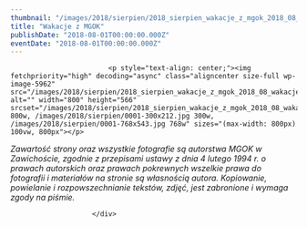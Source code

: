 ```yaml
---
thumbnail: "/images/2018/sierpien/2018_sierpien_wakacje_z_mgok_2018_08_wakacje_z_mgok_0001.jpg"
title: "Wakacje z MGOK"
publishDate: "2018-08-01T00:00:00.000Z"
eventDate: "2018-08-01T00:00:00.000Z"
---
```


<div class="entry-content">
							
							<p style="text-align: center;"><img fetchpriority="high" decoding="async" class="aligncenter size-full wp-image-5962" src="/images/2018/sierpien/2018_sierpien_wakacje_z_mgok_2018_08_wakacje_z_mgok_0001.jpg" alt="" width="800" height="566" srcset="/images/2018/sierpien/2018_sierpien_wakacje_z_mgok_2018_08_wakacje_z_mgok_0001.jpg 800w, /images/2018/sierpien/0001-300x212.jpg 300w, /images/2018/sierpien/0001-768x543.jpg 768w" sizes="(max-width: 800px) 100vw, 800px"></p>
<p><em>Zawartość strony oraz wszystkie fotografie są autorstwa MGOK w Zawichoście, zgodnie z przepisami ustawy z dnia 4 lutego 1994 r. o prawach autorskich oraz prawach pokrewnych wszelkie prawa do fotografii i materiałów na stronie są własnością autora. Kopiowanie, powielanie i rozpowszechnianie tekstów, zdjęć, jest zabronione i wymaga zgody na piśmie.</em></p>
						
						</div>
